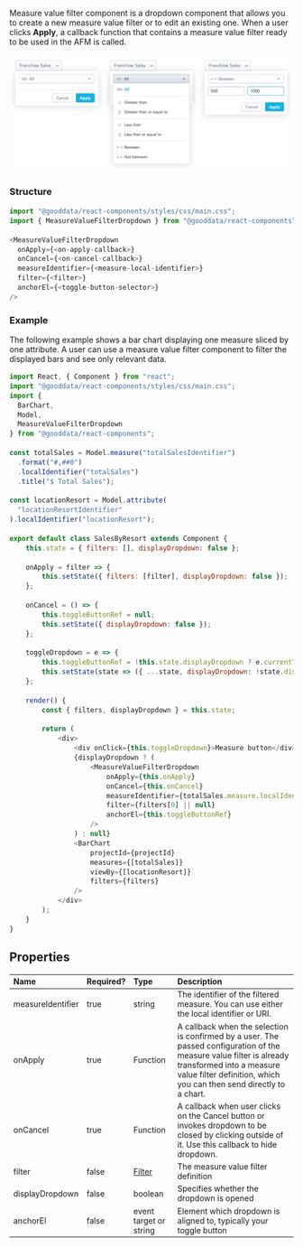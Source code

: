 <!--
BB-1694 - Make this page visible by adding it to the menu and connect this article with measure_value_filter.md and vice versa
---
id: measure_value_filter_component
title: Measure Value Filter
sidebar_label: Measure Value Filter
copyright: (C) 2007-2018 GoodData Corporation
---
-->

Measure value filter component is a dropdown component that allows you to create a new measure value filter or to edit an existing one. When a user clicks **Apply**, a callback function that contains a measure value filter ready to be used in the AFM is called.

![Measure Value Filter Component](assets/mvf_combined.png "Measure Value Filter Component")

### Structure

```javascript
import "@gooddata/react-components/styles/css/main.css";
import { MeasureValueFilterDropdown } from "@gooddata/react-components";

<MeasureValueFilterDropdown
  onApply={<on-apply-callback>}
  onCancel={<on-cancel-callback>}
  measureIdentifier={<measure-local-identifier>}
  filter={<filter>}
  anchorEl={<toggle-button-selector>}
/>
```

### Example

The following example shows a bar chart displaying one measure sliced by one attribute. A user can use a measure value filter component to filter the displayed bars and see only relevant data.

```javascript
import React, { Component } from "react";
import "@gooddata/react-components/styles/css/main.css";
import {
  BarChart,
  Model,
  MeasureValueFilterDropdown
} from "@gooddata/react-components";

const totalSales = Model.measure("totalSalesIdentifier")
  .format("#,##0")
  .localIdentifier("totalSales")
  .title("$ Total Sales");

const locationResort = Model.attribute(
  "locationResortIdentifier"
).localIdentifier("locationResort");

export default class SalesByResort extends Component {
    this.state = { filters: [], displayDropdown: false };

    onApply = filter => {
        this.setState({ filters: [filter], displayDropdown: false });
    };

    onCancel = () => {
        this.toggleButtonRef = null;
        this.setState({ displayDropdown: false });
    };

    toggleDropdown = e => {
        this.toggleButtonRef = !this.state.displayDropdown ? e.currentTarget : null;
        this.setState(state => ({ ...state, displayDropdown: !state.displayDropdown }));
    };

    render() {
        const { filters, displayDropdown } = this.state;

        return (
            <div>
                <div onClick={this.toggleDropdown}>Measure button</div>
                {displayDropdown ? (
                    <MeasureValueFilterDropdown
                        onApply={this.onApply}
                        onCancel={this.onCancel}
                        measureIdentifier={totalSales.measure.localIdentifier}
                        filter={filters[0] || null}
                        anchorEl={this.toggleButtonRef}
                    />
                ) : null}
                <BarChart
                    projectId={projectId}
                    measures={[totalSales]}
                    viewBy={[locationResort]}
                    filters={filters}
                />
            </div>
        );
    }
}
```

## Properties

| Name              | Required? | Type                                                       | Description                                                                                                                                                                                                            |
| :---------------- | :-------- | :--------------------------------------------------------- | :--------------------------------------------------------------------------------------------------------------------------------------------------------------------------------------------------------------------- |
| measureIdentifier | true      | string                                                     | The identifier of the filtered measure. You can use either the local identifier or URI.                                                                                                                                |
| onApply           | true      | Function                                                   | A callback when the selection is confirmed by a user. The passed configuration of the measure value filter is already transformed into a measure value filter definition, which you can then send directly to a chart. |
| onCancel          | true      | Function                                                   | A callback when user clicks on the Cancel button or invokes dropdown to be closed by clicking outside of it. Use this callback to hide dropdown.                                                                       |
| filter            | false     | [Filter](filter_visual_components.md#measure-value-filter) | The measure value filter definition                                                                                                                                                                                    |
| displayDropdown   | false     | boolean                                                    | Specifies whether the dropdown is opened                                                                                                                                                                               |
| anchorEl          | false     | event target or string                                     | Element which dropdown is aligned to, typically your toggle button                                                                                                                                                     |
